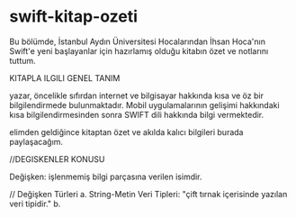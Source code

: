 # swift-kitap-ozeti


Bu bölümde, İstanbul Aydın Üniversitesi Hocalarından İhsan Hoca'nın Swift'e yeni başlayanlar için hazırlamış olduğu kitabın özet ve notlarını tuttum.

KITAPLA ILGILI GENEL TANIM

yazar, öncelikle sıfırdan internet ve bilgisayar hakkında kısa ve öz bir bilgilendirmede bulunmaktadır. Mobil uygulamalarının gelişimi hakkındaki kısa bilgilendirmesinden sonra SWIFT dili hakkında bilgi vermektedir.

elimden geldiğince kitaptan özet ve akılda kalıcı bilgileri burada paylaşacağım.

//DEGISKENLER KONUSU

Değişken: işlenmemiş bilgi parçasına verilen isimdir.

// Değişken Türleri
    a. String-Metin Veri Tipleri: "çift tırnak içerisinde yazılan veri tipidir."
    b. 
 
